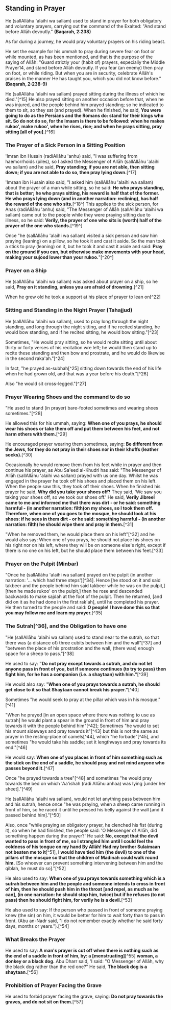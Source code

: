 ## Standing in Prayer

He (sallAllāhu 'alaihi wa sallam) used to stand in prayer for both obligatory and voluntary prayers, carrying out the command of the Exalted: "And stand before Allāh devoutly." **(Baqarah, 2:238)**

As for during a journey, he would pray voluntary prayers on his riding beast.

He set the example for his ummah to pray during severe fear on foot or while mounted, as has been mentioned, and that is the purpose of the saying of Allāh:
"Guard  strictly your (habit of) prayers,  especially the Middle Prayer14,  and stand before Allāh devoutly.  If you fear (an enemy) then pray  on foot, or while riding. But when  you are in security, celebrate  Allāh's praises in the manner  He has taught you, which you did  not know before." **(Baqarah, 2:238-9)**

He (sallAllāhu 'alaihi wa sallam) prayed sitting during the illness of which he died."[^15] He also prayed sitting on another occasion before that, when he was injured, and the people behind him prayed standing; so he indicated to them to sit, so they sat (and prayed). When he finished, he said, **You were going to do as the Persians and the Romans do: stand for their kings who sit. So do not do so, for the Imaam is there to be followed: when he makes rukoo', make rukoo', when he rises, rise; and when he prays sitting, pray sitting [all of you].**[^16]

### The Prayer of a Sick Person in a Sitting Position

'Imran ibn Husain (radiAllāhu 'anhu) said, "I was suffering from haemorrhoids (piles), so I asked the Messenger of Allāh (sallAllāhu 'alaihi wa sallam) and he said, **Pray standing; if you are not able, then sitting down; if you are not able to do so, then pray lying down.**[^17]

'Imraan ibn Husain also said, "I asked him (sallAllāhu 'alaihi wa sallam) about the prayer of a man while sitting, so he said: **He who prays standing, that is better; he who prays sitting, his reward is half that of the former. He who prays lying down (and in another narration: reclining), has half the reward of the one who sits.**[^18^] This applies to the sick person, for Anas (radiAllāhu 'anhu) said, "The Messenger of Allāh (sallAllāhu 'alaihi wa sallam) came out to the people while they were praying sitting due to illness, so he said: **Verily, the prayer of one who sits is (worth) half of the prayer of the one who stands.**[^19^]

Once "he (sallAllāhu 'alaihi wa sallam) visited a sick person and saw him praying (leaning) on a pillow, so he took it and cast it aside. So the man took a stick to pray (leaning) on it, but he took it and cast it aside and said: **Pray on the ground if you can, but otherwise make movements with your head, making your sujood lower than your rukoo.**"[^20^]

### Prayer on a Ship

He (sallAllāhu 'alaihi wa sallam) was asked about prayer on a ship, so he said, **Pray on it standing, unless you are afraid of drowning.**[^21]

When he grew old he took a support at his place of prayer to lean on[^22]

### Sitting and Standing in the Night Prayer (Tahajjud)

He (sallAllāhu 'alaihi wa sallam), used to pray long through the night standing, and long through the night sitting, and if he recited standing, he would bow standing, and if he recited sitting, he would bow sitting."[^23]

Sometimes, "He would pray sitting, so he would recite sitting until about thirty or forty verses of his recitation wre left; he would then stand up to recite these standing and then bow and prostrate, and he would do likewise in the second raka'ah."[^24]

In fact, "he prayed as-subhah[^25] sitting down towards the end of his life when he had grown old, and that was a year before his death."[^26]

Also "he would sit cross-legged."[^27]

### Prayer Wearing Shoes and the command to do so

"He used to stand (in prayer) bare-footed sometimes and wearing shoes sometimes."[^28]

He allowed this for his ummah, saying: **When one of you prays, he should wear his shoes or take them off and put them between his feet, and not harm others with
them.**[^29]

He encouraged prayer wearing them sometimes, saying: **Be different from the Jews, for they do not pray in their shoes nor in their khuffs (leather socks).**[^30]

Occasionally he would remove them from his feet while in prayer and then continue his prayer, as Abu Sa'eed al-Khudri has said:
"The Messenger of Allāh (sallAllāhu 'alaihi wa sallam) prayed with us one day. Whilst he was engaged in the prayer he took off his shoes and placed them on his left. When the people saw this, they took off their shoes. When he finished his prayer he said, **Why did you take your shoes off?** They said, 'We saw you taking your shoes off, so we took our shoes off.' He said, **Verily Jibreel came to me and informed me that there was dirt - or he said: something harmful - (in another
narration: filth)on my shoes, so I took them off. Therefore, when one of you goes to the mosque, he should look at his shoes: if he sees in them dirt - or he said: something harmful - (in another narration: filth) he should wipe them and pray in them.**[^31]

"When he removed them, he would place them on his left"[^32] and he would also say: When one of you prays, he should not place his shoes on his right nor on his left, where they will be on someone else's right, except if there is no one on his left, but he should place them between his feet.[^33]

### Prayer on the Pulpit (Minbar)

"Once he (sallAllāhu 'alaihi wa sallam) prayed on the pulpit (in another narration: '... which had three steps')[^34]. Hence [he stood on it and said takbeer and the people behind him said takbeer while he was on the pulpit,] [then he made rukoo' on the pulpit,] then he rose and descended backwards to make sajdah at the foot of the pulpit. Then he returned, [and did on it as he had done in the first rak'ah], until he completed his prayer. He then turned to the people and said: **O people! I have done this so that you may follow me and learn my prayer.**[^35]

### The Sutrah[^36], and the Obligation to have one

"He (sallAllāhu 'alaihi wa sallam) used to stand near to the sutrah, so that there was (a distance of) three cubits between him and the wall"[^37] and "between the place of his prostration and the wall, (there was) enough space for a sheep to pass."[^38]

He used to say: **"Do not pray except towards a sutrah, and do not let anyone pass in front of you, but if someone continues (to try to pass) then fight him, for he has a companion (i.e. a shaytaan) with him."**[^39]

He would also say: "**When one of you prays towards a sutrah, he should get close to it so that Shaytaan cannot break his prayer."**[^40]

Sometimes "he would seek to pray at the pillar which was in his mosque."[^41]

"When he prayed [in an open space where there was nothing to use as sutrah] he would plant a spear in the ground in front of him and pray towards it with the people behind him"[^42]; Sometimes "he would to set his mount sideways and pray towards it"[^43] but this is not the same as prayer in the resting-place of camels[^44], which "he forbade"[^45], and sometimes "he would take his saddle; set it lengthways and pray towards its end."[^46]

He would say: **When one of you places in front of him something such as the stick on the end of a saddle, he should pray and not mind anyone who passes beyond it.**[^47]

Once "he prayed towards a tree"[^48] and sometimes "he would pray towards the bed on which 'Aa'ishah (radi Allāhu anhaa) was lying [under her sheet]."[^49]

He (sallAllāhu 'alaihi wa sallam), would not let anything pass between him and his sutrah, hence once "he was praying, when a sheep came running in front of him, so he raced it until he pressed his belly against the wall [and it passed behind him]."[^50]

Also, once "while praying an obligatory prayer, he clenched his fist (during it), so when he had finished, the people said: 'O Messenger of Allāh, did something happen during the prayer?' He said: **No, except that the devil wanted to pass in front of me, so I strangled him until I could feel the coldness of his tongue on my hand By Allāh! Had my brother Sulaimaan not beaten me to it**[^51], **I would have tied him (the devil) to one of the pillars of the mosque so that the children of Madinah could walk round him.** [So whoever can prevent something intervening between him and the qiblah, he must do so]."[^52]

He also used to say:
**When one of you prays towards something which is a sutrah between him and the people and someone intends to cross in front of him, then he should push him in the throat [and repel, as much as he can], (in one narration: he should stop him, twice) but if he refuses (to not pass) then he should fight him, for verily he is a devil.**[^53]

He also used to say: If the person who passed in front of someone praying knew (the sin) on him, it would be better for him to wait forty than to pass in front. (Abu an-Nadr said, "I do not remember exactly whether he said forty days, months or years.").[^54]

### What Breaks the Prayer

He used to say: **A man's prayer is cut off when there is nothing such as the end of a saddle in front of him, by: a [menstruating]**[^55] **woman, a donkey or a black dog.** Abu Dharr said, 'I said: "O Messenger of Allāh, why the black dog rather than the red one?" He said, **The black dog is a shaytaan.**[^56]

### Prohibition of Prayer Facing the Grave

He used to forbid prayer facing the grave, saying: **Do not pray towards the graves, and do not sit on them.**[^57]
